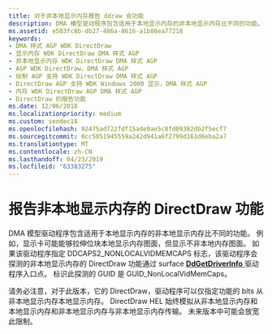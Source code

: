 ```yaml
---
title: 对于非本地显示内存报告 ddraw 会功能
description: DMA 模型驱动程序包含适用于本地显示内存的非本地显示内存比不同的功能。
ms.assetid: e503fc8b-db27-486a-8616-a1b88ea77218
keywords:
- DMA 样式 AGP WDK DirectDraw
- 显示内存 WDK DirectDraw DMA 样式 AGP
- 非本地显示内存 WDK DirectDraw DMA 样式 AGP
- AGP WDK DirectDraw，DMA 样式 AGP
- 绘制 AGP 支持 WDK DirectDraw DMA 样式 AGP
- DirectDraw AGP 支持 WDK Windows 2000 显示，DMA 样式 AGP
- 内存 WDK DirectDraw AGP DMA 样式 AGP
- DirectDraw 的报告功能
ms.date: 12/06/2018
ms.localizationpriority: medium
ms.custom: seodec18
ms.openlocfilehash: 92475ad722fdf15ade9ae5c8fd09382db2f5ecf7
ms.sourcegitcommit: 0cc5051945559a242d941a6f2799d161d8eba2a7
ms.translationtype: MT
ms.contentlocale: zh-CN
ms.lasthandoff: 04/23/2019
ms.locfileid: "63383275"
---
```

# <a name="reporting-directdraw-capabilities-for-nonlocal-display-memory"></a>报告非本地显示内存的 DirectDraw 功能

DMA 模型驱动程序包含适用于本地显示内存的非本地显示内存比不同的功能。 例如，显示卡可能能够拉伸位块本地显示内存图面，但显示不非本地内存图面。 如果该驱动程序指定 DDCAPS2\_NONLOCALVIDMEMCAPS 标志，该驱动程序会探测的非本地显示内存的 DirectDraw 功能通过 surface [ **DdGetDriverInfo** ](https://msdn.microsoft.com/library/windows/hardware/ff549404)驱动程序入口点。 标识此探测的 GUID 是 GUID\_NonLocalVidMemCaps。

请务必注意，对于此版本，它的 DirectDraw，驱动程序可以仅指定功能的 blts 从非本地显示内存本地显示内存。 DirectDraw HEL 始终模拟从非本地显示内存和本地显示内存和非本地显示内存与非本地显示内存传输。 未来版本中可能会放宽此限制。

 

 






